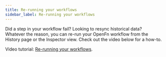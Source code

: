 ```yaml
---
title: Re-running your workflows
sidebar_label: Re-running your workflows
---
```


Did a step in your workflow fail? Looking to resync historical data? Whatever the reason, you can re-run your OpenFn workflow from the History page or the Inspector view. Check out the video below for a how-to.

Video tutorial: [Re-running your workflows](https://www.loom.com/share/281a1f8bbc8547078d52e5c03df65a96?sid=c212a374-1343-4d0f-8ed8-e30642a12695).